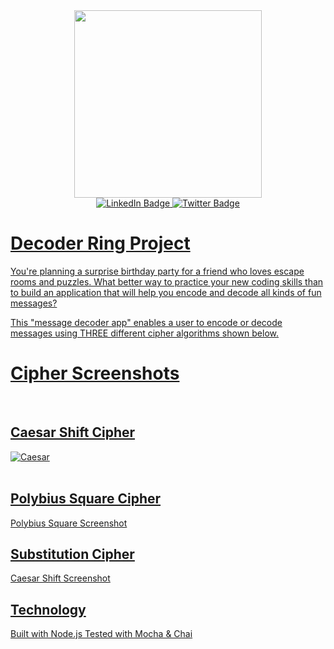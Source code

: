 <div id="header" align="center">
  <img src= "https://media.giphy.com/media/Qo2dupDib32rkTY4hX/giphy.gif" width="300px"/>
</div>
<div id="badges" align="center">
  <a href="https://www.linkedin.com/in/israel-kidane-368739270/" target= "_blank">
  <img src="https://img.shields.io/badge/LinkedIn-blue?style=for-the-badge&logo=linkedin&logoColor=white" alt="LinkedIn Badge"/>
  <a href="https://twitter.com/israelkidane" target= "_blank">
  <img src="https://img.shields.io/badge/Twitter-blue?style=for-the-badge&logo=twitter&logoColor=white" alt="Twitter Badge"/>
</div>


<h1> Decoder Ring Project </h1>
You're planning a surprise birthday party for a friend who loves escape rooms and puzzles. What better way to practice your new coding skills than to build an application that will help you encode and decode all kinds of fun messages? 

This "message decoder app" enables a user to encode or decode messages using THREE different cipher algorithms shown below.

<h1>Cipher Screenshots</h1>
<br>

<h2>Caesar Shift Cipher</h2>
<div>
  <img src="https://github.com/israelkidanee/Decoder_Ring-Thinkful/blob/main/screenshots/Caesar.png" alt=Caesar Shift/>
</div>
<br>

<h2>Polybius Square Cipher</h2>
Polybius Square Screenshot
<br>

<h2>Substitution Cipher</h2>
Caesar Shift Screenshot
<br>
<h2>Technology</h2>
Built with Node.js
Tested with Mocha & Chai

